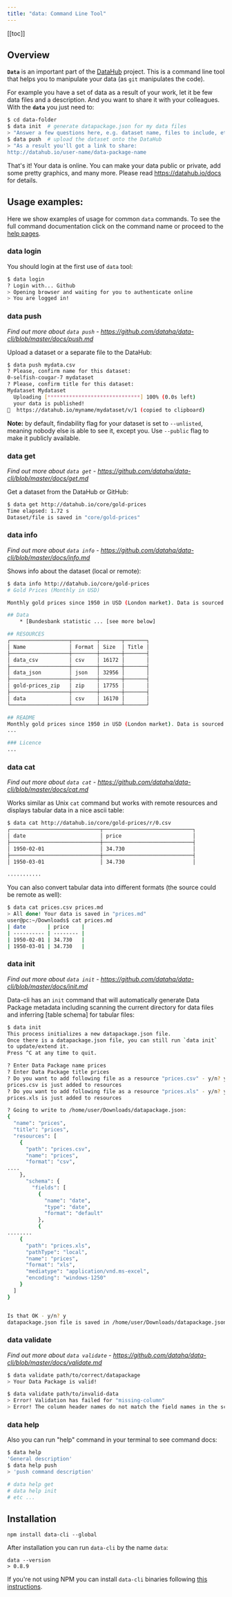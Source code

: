 ```yaml
---
title: "data: Command Line Tool"
---
```


[[toc]]

## Overview

**`Data`** is an important part of the [DataHub](https://datahub.io/docs/about) project. This is a command line tool that helps you to manipulate your data (as `git` manipulates the code).

For example you have a set of data as a result of your work, let it be few data files and a description. And you want to share it with your colleagues. With the **`data`** you just need to:

```bash
$ cd data-folder
$ data init  # generate datapackage.json for my data files
> "Answer a few questions here, e.g. dataset name, files to include, etc"
$ data push  # upload the dataset onto the DataHub
> "As a result you'll got a link to share:
http://datahub.io/user-name/data-package-name
```

That's it! Your data is online. You can make your data public or private, add some pretty graphics, and many more. Please read https://datahub.io/docs for details.

## Usage examples:

Here we show examples of usage for common `data` commands. To see the full command documentation click on the command name or proceed to the [help pages](https://github.com/datahq/data-cli/tree/master/docs).

### data login

You should login at the first use of `data` tool:

```bash
$ data login
? Login with... Github
> Opening browser and waiting for you to authenticate online
> You are logged in!
```

### data push

*Find out more about `data push` - https://github.com/datahq/data-cli/blob/master/docs/push.md*

Upload a dataset or a separate file to the DataHub:

```bash
$ data push mydata.csv
? Please, confirm name for this dataset:
0-selfish-cougar-7 mydataset
? Please, confirm title for this dataset:
Mydataset Mydataset
  Uploading [******************************] 100% (0.0s left)
  your data is published!
🔗  https://datahub.io/myname/mydataset/v/1 (copied to clipboard)
```

**Note:** by default, findability flag for your dataset is set to `--unlisted`, meaning nobody else is able to see it, except you. Use `--public` flag to make it publicly available.

### data get

*Find out more about `data get` - https://github.com/datahq/data-cli/blob/master/docs/get.md*

Get a dataset from the DataHub or GitHub:

```bash
$ data get http://datahub.io/core/gold-prices
Time elapsed: 1.72 s
Dataset/file is saved in "core/gold-prices"
```

### data info

*Find out more about `data info` - https://github.com/datahq/data-cli/blob/master/docs/info.md*

Shows info about the dataset (local or remote):

```bash
$ data info http://datahub.io/core/gold-prices
# Gold Prices (Monthly in USD)

Monthly gold prices since 1950 in USD (London market). Data is sourced from the Bundesbank.

## Data
    * [Bundesbank statistic ... [see more below]

## RESOURCES
┌───────────────────┬────────┬───────┬───────┐
│ Name              │ Format │ Size  │ Title │
├───────────────────┼────────┼───────┼───────┤
│ data_csv          │ csv    │ 16172 │       │
├───────────────────┼────────┼───────┼───────┤
│ data_json         │ json   │ 32956 │       │
├───────────────────┼────────┼───────┼───────┤
│ gold-prices_zip   │ zip    │ 17755 │       │
├───────────────────┼────────┼───────┼───────┤
│ data              │ csv    │ 16170 │       │
└───────────────────┴────────┴───────┴───────┘

## README
Monthly gold prices since 1950 in USD (London market). Data is sourced from the Bundesbank.
...

### Licence
...
```

### data cat

*Find out more about `data cat` - https://github.com/datahq/data-cli/blob/master/docs/cat.md*

Works similar as Unix `cat` command but works with remote resources and displays tabular data in a nice ascii table:

```bash
$ data cat http://datahub.io/core/gold-prices/r/0.csv
┌─────────────────────────────┬─────────────────────────────┐
│ date                        │ price                       │
├─────────────────────────────┼─────────────────────────────┤
│ 1950-02-01                  │ 34.730                      │
├─────────────────────────────┼─────────────────────────────┤
│ 1950-03-01                  │ 34.730                      │

...........
```

You can also convert tabular data into different formats (the source could be remote as well):

```bash
$ data cat prices.csv prices.md
> All done! Your data is saved in "prices.md"
user@pc:~/Downloads$ cat prices.md
| date       | price    |
| ---------- | -------- |
| 1950-02-01 | 34.730   |
| 1950-03-01 | 34.730   |
```

### data init

*Find out more about `data init` - https://github.com/datahq/data-cli/blob/master/docs/init.md*

Data-cli has an `init` command that will automatically generate Data Package metadata including scanning the current directory for data files and inferring [table schema] for tabular files:

```bash
$ data init
This process initializes a new datapackage.json file.
Once there is a datapackage.json file, you can still run `data init`
to update/extend it.
Press ^C at any time to quit.

? Enter Data Package name prices
? Enter Data Package title prices
? Do you want to add following file as a resource "prices.csv" - y/n? y
prices.csv is just added to resources
? Do you want to add following file as a resource "prices.xls" - y/n? y
prices.xls is just added to resources

? Going to write to /home/user/Downloads/datapackage.json:
{
  "name": "prices",
  "title": "prices",
  "resources": [
    {
      "path": "prices.csv",
      "name": "prices",
      "format": "csv",
....
    },
      "schema": {
        "fields": [
          {
            "name": "date",
            "type": "date",
            "format": "default"
          },
          {
........
    {
      "path": "prices.xls",
      "pathType": "local",
      "name": "prices",
      "format": "xls",
      "mediatype": "application/vnd.ms-excel",
      "encoding": "windows-1250"
    }
  ]
}


Is that OK - y/n? y
datapackage.json file is saved in /home/user/Downloads/datapackage.json
```

### data validate

*Find out more about `data validate` - https://github.com/datahq/data-cli/blob/master/docs/validate.md*

```bash
$ data validate path/to/correct/datapackage
> Your Data Package is valid!
```

```bash
$ data validate path/to/invalid-data
> Error! Validation has failed for "missing-column"
> Error! The column header names do not match the field names in the schema on line 2
```

### data help

Also you can run "help" command in your terminal to see command docs:

```bash
$ data help
'General description'
$ data help push
> 'push command description'

# data help get
# data help init
# etc ...
```

## Installation

```
npm install data-cli --global
```
After installation you can run `data-cli` by the name `data`:
```
data --version
> 0.8.9
```

If you're not using NPM you can install `data-cli` binaries following [this instructions](https://datahub.io/docs/getting-started/installing-data#installing-binaries).
